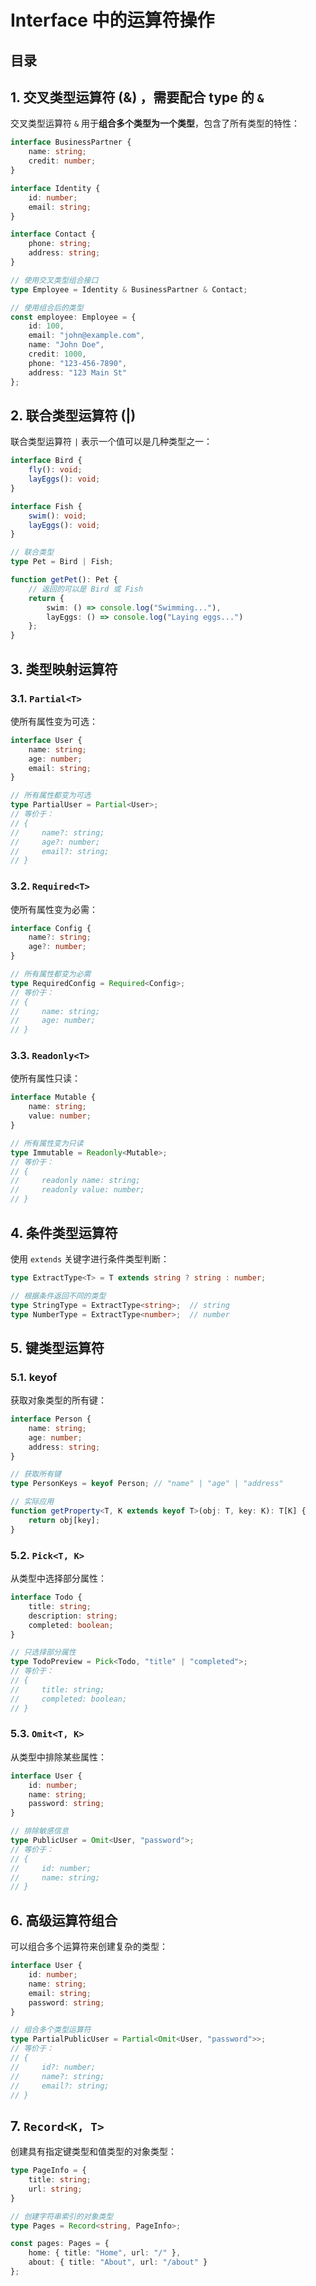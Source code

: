 
# Interface 中的运算符操作


## 目录
<!-- toc -->
 ## 1. 交叉类型运算符 (&) ，需要配合 type 的 `&` 

交叉类型运算符 `&` 用于**组合多个类型为一个类型**，包含了所有类型的特性：

```typescript hl:17
interface BusinessPartner {
    name: string;
    credit: number;
}

interface Identity {
    id: number;
    email: string;
}

interface Contact {
    phone: string;
    address: string;
}

// 使用交叉类型组合接口
type Employee = Identity & BusinessPartner & Contact;

// 使用组合后的类型
const employee: Employee = {
    id: 100,
    email: "john@example.com",
    name: "John Doe",
    credit: 1000,
    phone: "123-456-7890",
    address: "123 Main St"
};
```

## 2. 联合类型运算符 (|)

联合类型运算符 `|` 表示一个值可以是几种类型之一：

```typescript
interface Bird {
    fly(): void;
    layEggs(): void;
}

interface Fish {
    swim(): void;
    layEggs(): void;
}

// 联合类型
type Pet = Bird | Fish;

function getPet(): Pet {
    // 返回的可以是 Bird 或 Fish
    return {
        swim: () => console.log("Swimming..."),
        layEggs: () => console.log("Laying eggs...")
    };
}
```

## 3. 类型映射运算符

### 3.1. `Partial<T>`

使所有属性变为可选：

```typescript
interface User {
    name: string;
    age: number;
    email: string;
}

// 所有属性都变为可选
type PartialUser = Partial<User>;
// 等价于：
// {
//     name?: string;
//     age?: number;
//     email?: string;
// }
```

### 3.2. `Required<T>`

使所有属性变为必需：

```typescript
interface Config {
    name?: string;
    age?: number;
}

// 所有属性都变为必需
type RequiredConfig = Required<Config>;
// 等价于：
// {
//     name: string;
//     age: number;
// }
```

### 3.3. `Readonly<T>`

使所有属性只读：

```typescript
interface Mutable {
    name: string;
    value: number;
}

// 所有属性变为只读
type Immutable = Readonly<Mutable>;
// 等价于：
// {
//     readonly name: string;
//     readonly value: number;
// }
```

## 4. 条件类型运算符

使用 `extends` 关键字进行条件类型判断：

```typescript
type ExtractType<T> = T extends string ? string : number;

// 根据条件返回不同的类型
type StringType = ExtractType<string>;  // string
type NumberType = ExtractType<number>;  // number
```

## 5. 键类型运算符

### 5.1. keyof

获取对象类型的所有键：

```typescript
interface Person {
    name: string;
    age: number;
    address: string;
}

// 获取所有键
type PersonKeys = keyof Person; // "name" | "age" | "address"

// 实际应用
function getProperty<T, K extends keyof T>(obj: T, key: K): T[K] {
    return obj[key];
}
```

### 5.2. `Pick<T, K>`

从类型中选择部分属性：

```typescript
interface Todo {
    title: string;
    description: string;
    completed: boolean;
}

// 只选择部分属性
type TodoPreview = Pick<Todo, "title" | "completed">;
// 等价于：
// {
//     title: string;
//     completed: boolean;
// }
```

### 5.3. `Omit<T, K>`

从类型中排除某些属性：

```typescript
interface User {
    id: number;
    name: string;
    password: string;
}

// 排除敏感信息
type PublicUser = Omit<User, "password">;
// 等价于：
// {
//     id: number;
//     name: string;
// }
```

## 6. 高级运算符组合

可以组合多个运算符来创建复杂的类型：

```typescript
interface User {
    id: number;
    name: string;
    email: string;
    password: string;
}

// 组合多个类型运算符
type PartialPublicUser = Partial<Omit<User, "password">>;
// 等价于：
// {
//     id?: number;
//     name?: string;
//     email?: string;
// }
```

## 7. `Record<K, T>`

创建具有指定键类型和值类型的对象类型：

```typescript
type PageInfo = {
    title: string;
    url: string;
}

// 创建字符串索引的对象类型
type Pages = Record<string, PageInfo>;

const pages: Pages = {
    home: { title: "Home", url: "/" },
    about: { title: "About", url: "/about" }
};
```

